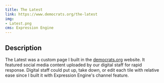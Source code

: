 ```yaml
---
title: The Latest
link: https://www.democrats.org/the-latest
img:
- Latest.png
cms: Expression Engine
---
```


## Description
The Latest was a custom page I built in the [democrats.org](project/democratsorg) website. It featured social media content uploaded by our digital staff for rapid response. Digital staff could put up, take down, or edit each tile with relative ease since I built it with Expression Engine's channel feature. 